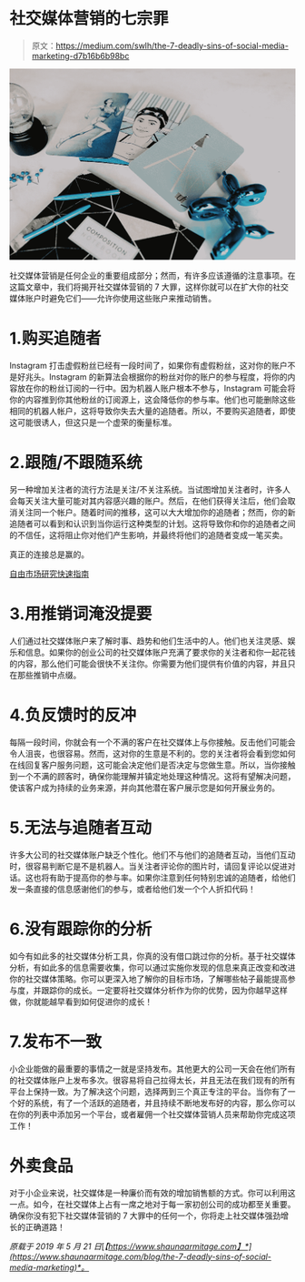 # 社交媒体营销的七宗罪

> 原文：<https://medium.com/swlh/the-7-deadly-sins-of-social-media-marketing-d7b16b6b98bc>

![](img/906e00c115a3b35e1dae97d7b58838da.png)

社交媒体营销是任何企业的重要组成部分；然而，有许多应该遵循的注意事项。在这篇文章中，我们将揭开社交媒体营销的 7 大罪，这样你就可以在扩大你的社交媒体账户时避免它们——允许你使用这些账户来推动销售。

# 1.购买追随者

Instagram 打击虚假粉丝已经有一段时间了，如果你有虚假粉丝，这对你的账户不是好兆头。Instagram 的新算法会根据你的粉丝对你的账户的参与程度，将你的内容放在你的粉丝订阅的一行中。因为机器人账户根本不参与，Instagram 可能会将你的内容推到你其他粉丝的订阅源上，这会降低你的参与率。他们也可能删除这些相同的机器人帐户，这将导致你失去大量的追随者。所以，不要购买追随者，即使这可能很诱人，但这只是一个虚荣的衡量标准。

# 2.跟随/不跟随系统

另一种增加关注者的流行方法是关注/不关注系统。当试图增加关注者时，许多人会每天关注大量可能对其内容感兴趣的账户。然后，在他们获得关注后，他们会取消关注同一个帐户。随着时间的推移，这可以大大增加你的追随者；然而，你的新追随者可以看到和认识到当你运行这种类型的计划。这将导致你和你的追随者之间的不信任，这将阻止你对他们产生影响，并最终将他们的追随者变成一笔买卖。

真正的连接总是赢的。

[自由市场研究快速指南](https://www.shaunaarmitage.com/market-study-quick-guide)

# 3.用推销词淹没提要

人们通过社交媒体账户来了解时事、趋势和他们生活中的人。他们也关注灵感、娱乐和信息。如果你的创业公司的社交媒体账户充满了要求你的关注者和你一起花钱的内容，那么他们可能会很快不关注你。你需要为他们提供有价值的内容，并且只在那些推销中点缀。

# 4.负反馈时的反冲

每隔一段时间，你就会有一个不满的客户在社交媒体上与你接触。反击他们可能会令人沮丧，也很容易。然而，这对你的生意是不利的。您的关注者将会看到您如何在线回复客户服务问题，这可能会决定他们是否决定与您做生意。所以，当你接触到一个不满的顾客时，确保你能理解并镇定地处理这种情况。这将有望解决问题，使该客户成为持续的业务来源，并向其他潜在客户展示您是如何开展业务的。

# 5.无法与追随者互动

许多大公司的社交媒体账户缺乏个性化。他们不与他们的追随者互动，当他们互动时，很容易判断它是不是机器人。当关注者评论你的图片时，请回复评论以促进对话。这也将有助于提高你的参与率。如果你注意到任何特别忠诚的追随者，给他们发一条直接的信息感谢他们的参与，或者给他们发一个个人折扣代码！

# 6.没有跟踪你的分析

如今有如此多的社交媒体分析工具，你真的没有借口跳过你的分析。基于社交媒体分析，有如此多的信息需要收集，你可以通过实施你发现的信息来真正改变和改进你的社交媒体策略。你可以更深入地了解你的目标市场，了解哪些帖子最能提高参与度，并跟踪你的成长。一定要将社交媒体分析作为你的优势，因为你越早这样做，你就能越早看到如何促进你的成长！

# 7.发布不一致

小企业能做的最重要的事情之一就是坚持发布。其他更大的公司一天会在他们所有的社交媒体账户上发布多次。很容易将自己拉得太长，并且无法在我们现有的所有平台上保持一致。为了解决这个问题，选择两到三个真正专注的平台。当你有了一个好的系统，有了一个活跃的追随者，并且持续不断地发布好的内容，那么你可以在你的列表中添加另一个平台，或者雇佣一个社交媒体营销人员来帮助你完成这项工作！

# 外卖食品

对于小企业来说，社交媒体是一种廉价而有效的增加销售额的方式。你可以利用这一点。如今，在社交媒体上占有一席之地对于每一家初创公司的成功都至关重要。确保你没有犯下社交媒体营销的 7 大罪中的任何一个，你将走上社交媒体强劲增长的正确道路！

*原载于 2019 年 5 月 21 日*[*【https://www.shaunaarmitage.com】*](https://www.shaunaarmitage.com/blog/the-7-deadly-sins-of-social-media-marketing)*。*